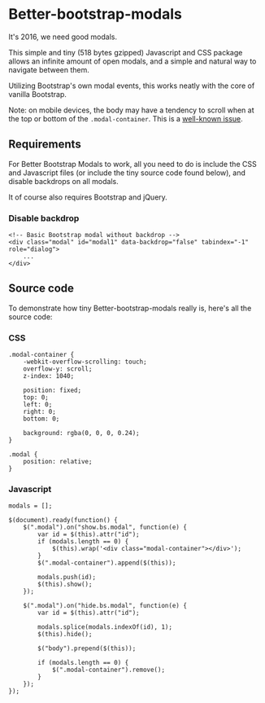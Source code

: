 # Better-bootstrap-modals
It's 2016, we need good modals.

This simple and tiny (518 bytes gzipped) Javascript and CSS package allows an infinite amount of open modals, and a simple and natural way to navigate between them.

Utilizing Bootstrap's own modal events, this works neatly with the core of vanilla Bootstrap.

Note: on mobile devices, the body may have a tendency to scroll when at the top or bottom of the `.modal-container`. This is a [well-known issue](http://getbootstrap.com/getting-started/#overflow-and-scrolling "Bootstrap").

## Requirements
For Better Bootstrap Modals to work, all you need to do is include the CSS and Javascript files (or include the tiny source code found below), and disable backdrops on all modals.

It of course also requires Bootstrap and jQuery.
### Disable backdrop
	<!-- Basic Bootstrap modal without backdrop -->
	<div class="modal" id="modal1" data-backdrop="false" tabindex="-1" role="dialog">
		...
	</div>

## Source code
To demonstrate how tiny Better-bootstrap-modals really is, here's all the source code:
### CSS
	.modal-container {
		-webkit-overflow-scrolling: touch;
		overflow-y: scroll;
		z-index: 1040;

		position: fixed;
		top: 0;
		left: 0;
		right: 0;
		bottom: 0;

		background: rgba(0, 0, 0, 0.24);
	}

	.modal {
		position: relative;
	}
### Javascript
	modals = [];

	$(document).ready(function() {
		$(".modal").on("show.bs.modal", function(e) {
			var id = $(this).attr("id");
			if (modals.length == 0) {
				$(this).wrap('<div class="modal-container"></div>');
			}
			$(".modal-container").append($(this));

			modals.push(id);
			$(this).show();
		});

		$(".modal").on("hide.bs.modal", function(e) {
			var id = $(this).attr("id");

			modals.splice(modals.indexOf(id), 1);
			$(this).hide();

			$("body").prepend($(this));

			if (modals.length == 0) {
				$(".modal-container").remove();
			}
		});
	});